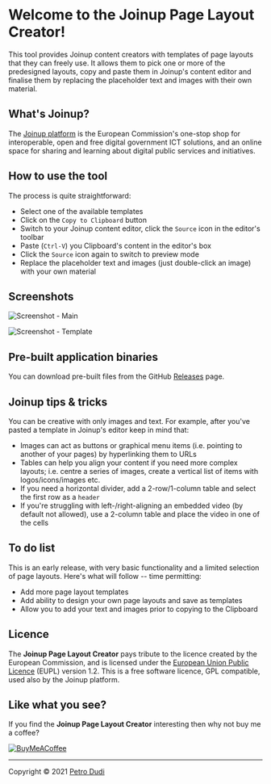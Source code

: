 # Welcome to the Joinup Page Layout Creator!

This tool provides Joinup content creators with templates of page layouts that they can freely use. It allows them to pick one or more of the predesigned layouts, copy and paste them in Joinup's content editor and finalise them by replacing the placeholder text and images with their own material.

## What's Joinup?

The [Joinup platform](https://joinup.ec.europa.eu) is the European Commission's one-stop shop for interoperable, open and free digital government ICT solutions, and an online space for sharing and learning about digital public services and initiatives.

## How to use the tool

The process is quite straightforward:

- Select one of the available templates
- Click on the `Copy to Clipboard` button
- Switch to your Joinup content editor, click the `Source` icon in the editor's toolbar
- Paste (`Ctrl-V`) you Clipboard's content in the editor's box
- Click the `Source` icon again to switch to preview mode
- Replace the placeholder text and images (just double-click an image) with your own material

## Screenshots
![Screenshot - Main](https://user-images.githubusercontent.com/4114200/142740209-e76057a8-1d0c-4325-9f17-2a7fb4fd145b.png)

![Screenshot - Template](https://user-images.githubusercontent.com/4114200/142740210-b7c6c201-4fb5-4ff3-ae40-a990286bc1f0.png)

## Pre-built application binaries

You can download pre-built files from the GitHub [Releases](https://github.com/pdudis/Joinup-Page-Layout-Creator/releases) page.

## Joinup tips & tricks

You can be creative with only images and text. For example, after you've pasted a template in Joinup's editor keep in mind that:

- Images can act as buttons or graphical menu items (i.e. pointing to another of your pages) by hyperlinking them to URLs
- Tables can help you align your content if you need more complex layouts; i.e. centre a series of images, create a vertical list of items with logos/icons/images etc.
- If you need a horizontal divider, add a 2-row/1-column table and select the first row as a `header`
- If you're struggling with left-/right-aligning an embedded video (by default not allowed), use a 2-column table and place the video in one of the cells

## To do list

This is an early release, with very basic functionality and a limited selection of page layouts. Here's what will follow -- time permitting:

- Add more page layout templates
- Add ability to design your own page layouts and save as templates
- Allow you to add your text and images prior to copying to the Clipboard

## Licence

The **Joinup Page Layout Creator** pays tribute to the licence created by the European Commission, and is licensed under the [European Union Public Licence](https://joinup.ec.europa.eu/collection/eupl/introduction-eupl-licence) (EUPL) version 1.2. This is a free software licence, GPL compatible, used also by the Joinup platform.

## Like what you see?

If you find the **Joinup Page Layout Creator** interesting then why not buy me a coffee?

[![BuyMeACoffee](https://user-images.githubusercontent.com/4114200/63639089-672f6a00-c698-11e9-9fac-3b6fcac47901.png)](https://www.buymeacoffee.com/ADYsLjqfi)

---

Copyright © 2021 [Petro Dudi](https://www.linkedin.com/in/pdudis)

